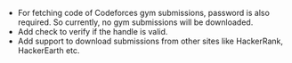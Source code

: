 
* For fetching code of Codeforces gym submissions, password is also required. So currently, no gym submissions will be downloaded. 
* Add check to verify if the handle is valid.  
* Add support to download submissions from other sites like HackerRank, HackerEarth etc.